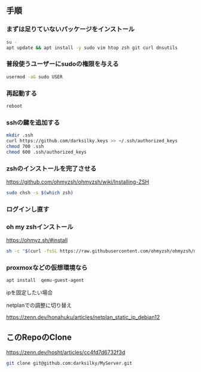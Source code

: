 ## 手順

### まずは足りていないパッケージをインストール

```bash
su -
apt update && apt install -y sudo vim htop zsh git curl dnsutils
```

### 普段使うユーザーにsudoの権限を与える

```bash
usermod -aG sudo USER
```

### 再起動する

```bash
reboot
```

### sshの鍵を追加する

```bash
mkdir .ssh
curl https://github.com/darksilky.keys >> ~/.ssh/authorized_keys
chmod 700 .ssh
chmod 600 .ssh/authorized_keys
```

### zshのインストールを完了させる
https://github.com/ohmyzsh/ohmyzsh/wiki/Installing-ZSH

```bash
sudo chsh -s $(which zsh)
```

### ログインし直す

### oh my zshインストール

https://ohmyz.sh/#install
```bash
sh -c "$(curl -fsSL https://raw.githubusercontent.com/ohmyzsh/ohmyzsh/master/tools/install.sh)"
```

### proxmoxなどの仮想環境なら

```bash
apt install  qemu-guest-agent
```


ipを固定したい場合

netplanでの調整に切り替え

https://zenn.dev/honahuku/articles/netplan_static_ip_debian12

## このRepoのClone

https://zenn.dev/hosht/articles/cc4fd7d6732f3d

```bash
git clone git@github.com:darksilky/MyServer.git
```